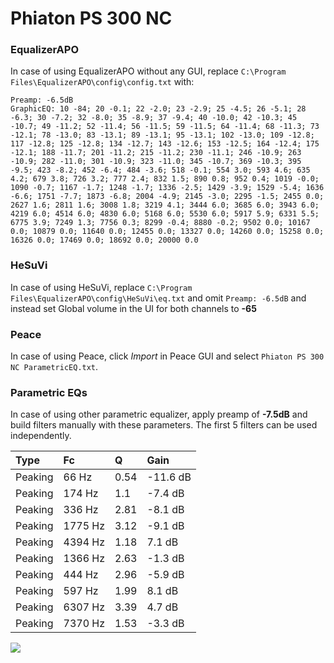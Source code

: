 # Phiaton PS 300 NC

### EqualizerAPO
In case of using EqualizerAPO without any GUI, replace `C:\Program Files\EqualizerAPO\config\config.txt`
with:
```
Preamp: -6.5dB
GraphicEQ: 10 -84; 20 -0.1; 22 -2.0; 23 -2.9; 25 -4.5; 26 -5.1; 28 -6.3; 30 -7.2; 32 -8.0; 35 -8.9; 37 -9.4; 40 -10.0; 42 -10.3; 45 -10.7; 49 -11.2; 52 -11.4; 56 -11.5; 59 -11.5; 64 -11.4; 68 -11.3; 73 -12.1; 78 -13.0; 83 -13.1; 89 -13.1; 95 -13.1; 102 -13.0; 109 -12.8; 117 -12.8; 125 -12.8; 134 -12.7; 143 -12.6; 153 -12.5; 164 -12.4; 175 -12.1; 188 -11.7; 201 -11.2; 215 -11.2; 230 -11.1; 246 -10.9; 263 -10.9; 282 -11.0; 301 -10.9; 323 -11.0; 345 -10.7; 369 -10.3; 395 -9.5; 423 -8.2; 452 -6.4; 484 -3.6; 518 -0.1; 554 3.0; 593 4.6; 635 4.2; 679 3.8; 726 3.2; 777 2.4; 832 1.5; 890 0.8; 952 0.4; 1019 -0.0; 1090 -0.7; 1167 -1.7; 1248 -1.7; 1336 -2.5; 1429 -3.9; 1529 -5.4; 1636 -6.6; 1751 -7.7; 1873 -6.8; 2004 -4.9; 2145 -3.0; 2295 -1.5; 2455 0.0; 2627 1.6; 2811 1.6; 3008 1.8; 3219 4.1; 3444 6.0; 3685 6.0; 3943 6.0; 4219 6.0; 4514 6.0; 4830 6.0; 5168 6.0; 5530 6.0; 5917 5.9; 6331 5.5; 6775 3.9; 7249 1.3; 7756 0.3; 8299 -0.4; 8880 -0.2; 9502 0.0; 10167 0.0; 10879 0.0; 11640 0.0; 12455 0.0; 13327 0.0; 14260 0.0; 15258 0.0; 16326 0.0; 17469 0.0; 18692 0.0; 20000 0.0
```

### HeSuVi
In case of using HeSuVi, replace `C:\Program Files\EqualizerAPO\config\HeSuVi\eq.txt` and omit `Preamp:
-6.5dB` and instead set Global volume in the UI for both channels to **-65**

### Peace
In case of using Peace, click *Import* in Peace GUI and select `Phiaton PS 300 NC ParametricEQ.txt`.

### Parametric EQs
In case of using other parametric equalizer, apply preamp of **-7.5dB** and build filters manually with
these parameters. The first 5 filters can be used independently.

| Type    | Fc      |    Q | Gain     |
|:--------|:--------|:-----|:---------|
| Peaking | 66 Hz   | 0.54 | -11.6 dB |
| Peaking | 174 Hz  | 1.1  | -7.4 dB  |
| Peaking | 336 Hz  | 2.81 | -8.1 dB  |
| Peaking | 1775 Hz | 3.12 | -9.1 dB  |
| Peaking | 4394 Hz | 1.18 | 7.1 dB   |
| Peaking | 1366 Hz | 2.63 | -1.3 dB  |
| Peaking | 444 Hz  | 2.96 | -5.9 dB  |
| Peaking | 597 Hz  | 1.99 | 8.1 dB   |
| Peaking | 6307 Hz | 3.39 | 4.7 dB   |
| Peaking | 7370 Hz | 1.53 | -3.3 dB  |

![](https://raw.githubusercontent.com/jaakkopasanen/AutoEq/master/results/headphonecom/headphonecom/Phiaton%20PS%20300%20NC/Phiaton%20PS%20300%20NC.png)